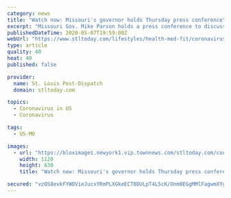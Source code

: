```yaml
---
category: news
title: "Watch now: Missouri's governor holds Thursday press conference"
excerpt: "Missouri Gov. Mike Parson holds a press conference to discuss the actions the state has taken to slow the spread of coronavirus."
publishedDateTime: 2020-05-07T19:59:00Z
webUrl: "https://www.stltoday.com/lifestyles/health-med-fit/coronavirus/watch-now-missouris-governor-holds-thursday-press-conference/html_306f1f7b-8dc6-5e0f-bbea-35835eabee31.html"
type: article
quality: 40
heat: 40
published: false

provider:
  name: St. Louis Post-Dispatch
  domain: stltoday.com

topics:
  - Coronavirus in US
  - Coronavirus

tags:
  - US-MO

images:
  - url: "https://bloximages.newyork1.vip.townnews.com/stltoday.com/content/tncms/assets/v3/editorial/3/06/306f1f7b-8dc6-5e0f-bbea-35835eabee31/5eb4685053da7.preview.png?crop=1294%2C728%2C8%2C0&resize=1120%2C630&order=crop%2Cresize"
    width: 1120
    height: 630
    title: "Watch now: Missouri's governor holds Thursday press conference"

secured: "vzOS8evkFYWOVieJucxYRmPLXGkeECT0DULpT4L5cK/Onm0EGgMMlFagwmXYg5+WW2DjvOeF/eKlqox6dK60JMev+ZrGLKC4s5awDclt8f211VXisHQyiTSalajNdfeg3saW3oyz7vryc3l/M+5SE88sCuCDfmWXUgQeUh8oulagYl8sVp8u5NM8YI2umu0rfn4Wv96lf6C2pk+1u3jp9vz/WIt1WJG/h9fkIaQkMQQK51VEVZXzdt1pYf9JwbKtWApMVeiaBZFAgtOsFUnqaOpCuwPgqcGnfntQPbqTgxohXdO4h08KrAR3nAuoKJVf;Fj1PnX9bKIAHWKqM0RNbjA=="
---
```


